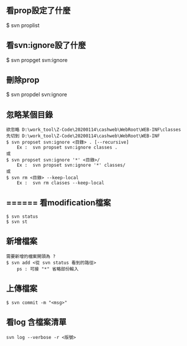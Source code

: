 
  

看prop設定了什麼
---
  $ svn proplist
  

看svn:ignore設了什麼
---
  $ svn propget svn:ignore
  

刪除prop
---
  $ svn propdel svn:ignore


忽略某個目錄
---
	欲忽略 D:\work_tool\Z-Code\20200114\cashweb\WebRoot\WEB-INF\classes
	先切到 D:\work_tool\Z-Code\20200114\cashweb\WebRoot\WEB-INF
	$ svn propset svn:ignore <目錄> . [--recursive]
		Ex :  svn propset svn:ignore classes . 
	或
	$ svn propset svn:ignore '*' <目錄>/
		Ex :  svn propset svn:ignore '*' classes/
	或
	$ svn rm <目錄> --keep-local
		Ex :  svn rm classes --keep-local



======
看modification檔案
---
	$ svn status
	$ svn st 


新增檔案
---
	需要新增的檔案開頭為 ?
	$ svn add <從 svn status 看到的路徑>  
		ps : 可接 "*" 省略部份輸入


上傳檔案
---
	$ svn commit -m "<msg>"


看log 含檔案清單
---
	svn log --verbose -r <版號>


